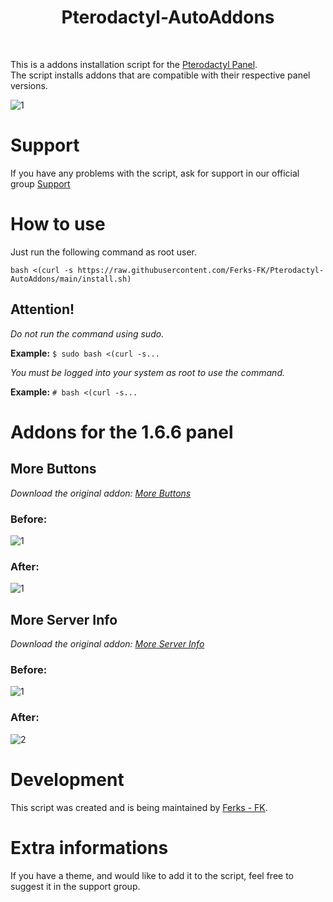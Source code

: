 <h1 align="center"> 
    Pterodactyl-AutoAddons
</h1>
</br>

This is a addons installation script for the [Pterodactyl Panel](https://github.com/pterodactyl/panel).<br>
The script installs addons that are compatible with their respective panel versions.

![1](https://user-images.githubusercontent.com/69549678/146646240-50e9c0cb-8d48-4f86-8f0d-e72ba013d560.PNG)






# Support

If you have any problems with the script, ask for support in our official group [Support](https://discord.gg/buDBbSGJmQ)

# How to use
Just run the following command as root user.

```
bash <(curl -s https://raw.githubusercontent.com/Ferks-FK/Pterodactyl-AutoAddons/main/install.sh)
```
## Attention!
*Do not run the command using sudo.*

**Example:** ```$ sudo bash <(curl -s...```

*You must be logged into your system as root to use the command.*

**Example:** ```# bash <(curl -s...```


# Addons for the 1.6.6 panel

## More Buttons
*Download the original addon: [More Buttons](https://pterodactylmarket.com/resource/325)*

### Before:
![1](https://user-images.githubusercontent.com/69549678/146674052-390deeb3-784d-4ab5-ae60-85c599769299.PNG)


### After:
![1](https://user-images.githubusercontent.com/69549678/146674034-c662f33a-b230-4d7d-8f42-849533106e68.PNG)

## More Server Info
*Download the original addon: [More Server Info](https://pterodactylmarket.com/resource/168)*

### Before:
![1](https://user-images.githubusercontent.com/69549678/146674175-9fb1bf5e-80f3-4988-a2f3-49a464e000f4.PNG)


### After:
![2](https://user-images.githubusercontent.com/69549678/146674182-f2e3ba7e-9cc0-4e6c-a398-8a4b96e37f59.PNG)


# Development

This script was created and is being maintained by [Ferks - FK](https://github.com/Ferks-FK).

# Extra informations

If you have a theme, and would like to add it to the script, feel free to suggest it in the support group.
